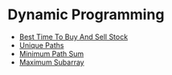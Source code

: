 # Dynamic Programming
 * [Best Time To Buy And Sell Stock](best_time_to_buy_and_sell_stock.md)
 * [Unique Paths](unique_paths.md)
 * [Minimum Path Sum](minimum_path_sum.md)
 * [Maximum Subarray](maximum_subarray.md)
